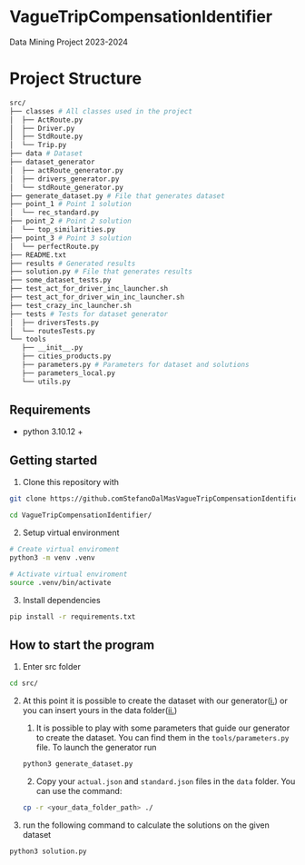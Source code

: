 # VagueTripCompensationIdentifier
Data Mining Project 2023-2024

# Project Structure

```bash
src/
├── classes # All classes used in the project
│  ├── ActRoute.py
│  ├── Driver.py
│  ├── StdRoute.py
│  └── Trip.py
├── data # Dataset
├── dataset_generator
│  ├── actRoute_generator.py
│  ├── drivers_generator.py
│  └── stdRoute_generator.py
├── generate_dataset.py # File that generates dataset
├── point_1 # Point 1 solution
│  └── rec_standard.py
├── point_2 # Point 2 solution
│  └── top_similarities.py
├── point_3 # Point 3 solution
│  └── perfectRoute.py
├── README.txt
├── results # Generated results
├── solution.py # File that generates results
├── some_dataset_tests.py
├── test_act_for_driver_inc_launcher.sh
├── test_act_for_driver_win_inc_launcher.sh
├── test_crazy_inc_launcher.sh
├── tests # Tests for dataset generator
│  ├── driversTests.py
│  └── routesTests.py
└── tools
   ├── __init__.py
   ├── cities_products.py
   ├── parameters.py # Parameters for dataset and solutions
   ├── parameters_local.py
   └── utils.py
```

## Requirements
- python 3.10.12 +

## Getting started
1. Clone this repository with
``` bash
git clone https://github.comStefanoDalMasVagueTripCompensationIdentifier.git

cd VagueTripCompensationIdentifier/
```

2. Setup virtual environment
``` bash
# Create virtual enviroment
python3 -m venv .venv

# Activate virtual enviroment
source .venv/bin/activate
```

3. Install dependencies
``` bash
pip install -r requirements.txt
```

## How to start the program

1. Enter src folder
``` bash
cd src/
```

2. At this point it is possible to create the dataset with our generator([i.](#gen_dataset)) or you can insert yours in the data folder([ii.](#use_external_dataset))

    1. <a id="gen_dataset"></a> It is possible to play with some parameters that guide our generator to create the dataset. You can find them in the `tools/parameters.py` file.
    To launch the generator run
    ``` bash
    python3 generate_dataset.py
    ```

    2. <a id="use_external_dataset"></a> Copy your `actual.json` and `standard.json` files in the `data` folder.
    You can use the command:
    ```bash
    cp -r <your_data_folder_path> ./
    ```

3. run the following command to calculate the solutions on the given dataset
```bash
python3 solution.py
```
